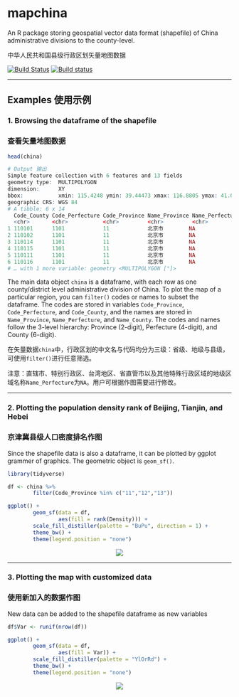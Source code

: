 # mapchina

An R package storing geospatial vector data format (shapefile) of China administrative divisions to the county-level.

中华人民共和国县级行政区划矢量地图数据

[![Build Status](https://travis-ci.org/xmc811/mapchina.svg?branch=master)](https://travis-ci.org/xmc811/mapchina)
[![Build status](https://ci.appveyor.com/api/projects/status/lrtfd685ytnj9yvd/branch/master?svg=true)](https://ci.appveyor.com/project/xmc811/mapchina/branch/master)

---

## Examples 使用示例

### 1. Browsing the dataframe of the shapefile 
### 查看矢量地图数据

```R
head(china)
```

```R
# Output 输出
Simple feature collection with 6 features and 13 fields
geometry type:  MULTIPOLYGON
dimension:      XY
bbox:           xmin: 115.4248 ymin: 39.44473 xmax: 116.8805 ymax: 41.05936
geographic CRS: WGS 84
# A tibble: 6 x 14
  Code_County Code_Perfecture Code_Province Name_Province Name_Perfecture Name_County Pinyin Pop_2000 Pop_2010 Pop_2017 Pop_2018   Area Density
  <chr>       <chr>           <chr>         <chr>         <chr>           <chr>       <chr>     <dbl>    <dbl>    <dbl>    <dbl>  <dbl>   <dbl>
1 110101      1101            11            北京市        NA              东城区      Dōngc…   881763   919253       NA   822000   41.8  19670.
2 110102      1101            11            北京市        NA              西城区      Xīché…  1232823  1243315       NA  1179000   50.5  23360.
3 110114      1101            11            北京市        NA              昌平区      Chāng…   614821  1660501       NA  2108000 1342     1571.
4 110115      1101            11            北京市        NA              大兴区      Dàxīn…   671444  1365112       NA  1796000 1053     1706.
5 110111      1101            11            北京市        NA              房山区      Fángs…   814367   944832       NA  1188000 1995      595.
6 110116      1101            11            北京市        NA              怀柔区      Huáir…   296002   372887       NA   414000 2123      195.
# … with 1 more variable: geometry <MULTIPOLYGON [°]>
```

The main data object `china` is a dataframe, with each row as one county/district level administrative division of China. 
To plot the map of a particular region, you can `filter()` codes or names to subset the dataframe. 
The codes are stored in variables `Code_Province`, `Code_Perfecture`, and `Code_County`, 
and the names are stored in `Name_Province`, `Name_Perfecture`, and `Name_County`.
The codes and names follow the 3-level hierarchy: Province (2-digit), Perfecture (4-digit), and County (6-digit).

在矢量数据`china`中，行政区划的中文名与代码均分为三级：省级、地级与县级，可使用`filter()`进行任意筛选。


注意：直辖市、特别行政区、台湾地区、省直管市以及其他特殊行政区域的地级区域名称`Name_Perfecture`为`NA`。用户可根据作图需要进行修改。

---

### 2. Plotting the population density rank of Beijing, Tianjin, and Hebei 
### 京津冀县级人口密度排名作图

Since the shapefile data is also a dataframe, it can be plotted by ggplot grammer of graphics. The geometric object is `geom_sf()`. 

```R
library(tidyverse)

df <- china %>%
        filter(Code_Province %in% c("11","12","13"))

ggplot() +
        geom_sf(data = df,
                aes(fill = rank(Density))) +
        scale_fill_distiller(palette = "BuPu", direction = 1) +
        theme_bw() +
        theme(legend.position = "none")
```

<p align="center">
<img src=https://github.com/xmc811/mapchina/blob/master/images/plot_1.png/>
</p>

---

### 3. Plotting the map with customized data
### 使用新加入的数据作图

New data can be added to the shapefile dataframe as new variables

```R
df$Var <- runif(nrow(df))

ggplot() +
        geom_sf(data = df,
                aes(fill = Var)) +
        scale_fill_distiller(palette = "YlOrRd") +
        theme_bw() +
        theme(legend.position = "none")
```

<p align="center">
<img src=https://github.com/xmc811/mapchina/blob/master/images/plot_2.png/>
</p>



